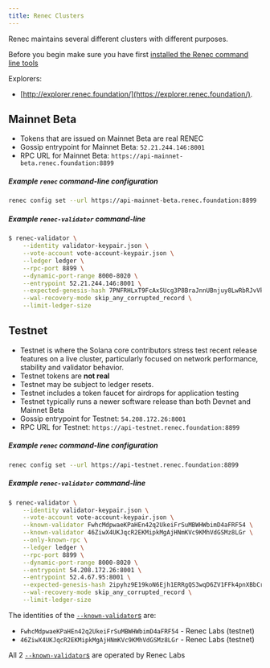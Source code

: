 ```yaml
---
title: Renec Clusters
---
```


Renec maintains several different clusters with different purposes.

Before you begin make sure you have first
[installed the Renec command line tools](cli/install-renec-cli-tools.md)

Explorers:

- [http://explorer.renec.foundation/](https://explorer.renec.foundation/).

## Mainnet Beta

- Tokens that are issued on Mainnet Beta are real RENEC
- Gossip entrypoint for Mainnet Beta: `52.21.244.146:8001`
- RPC URL for Mainnet Beta: `https://api-mainnet-beta.renec.foundation:8899`

##### Example `renec` command-line configuration

```bash
renec config set --url https://api-mainnet-beta.renec.foundation:8899
```

##### Example `renec-validator` command-line

```bash
$ renec-validator \
    --identity validator-keypair.json \
    --vote-account vote-account-keypair.json \
    --ledger ledger \
    --rpc-port 8899 \
    --dynamic-port-range 8000-8020 \
    --entrypoint 52.21.244.146:8001 \
    --expected-genesis-hash 7PNFRHLxT9FcAxSUcg3P8BraJnnUBnjuy8LwRbRJvVkX \
    --wal-recovery-mode skip_any_corrupted_record \
    --limit-ledger-size
```

## Testnet

- Testnet is where the Solana core contributors stress test recent release features on a live
  cluster, particularly focused on network performance, stability and validator
  behavior.
- Testnet tokens are **not real**
- Testnet may be subject to ledger resets.
- Testnet includes a token faucet for airdrops for application testing
- Testnet typically runs a newer software release than both Devnet and
  Mainnet Beta
- Gossip entrypoint for Testnet: `54.208.172.26:8001`
- RPC URL for Testnet: `https://api-testnet.renec.foundation:8899`

##### Example `renec` command-line configuration

```bash
renec config set --url https://api-testnet.renec.foundation:8899
```

##### Example `renec-validator` command-line

```bash
$ renec-validator \
    --identity validator-keypair.json \
    --vote-account vote-account-keypair.json \
    --known-validator FwhcMdpwaeKPaHEn42q2UkeiFrSuMBWHWbimD4aFRF54 \
    --known-validator 46ZiwX4UKJqcR2EKMipkMgAjHNmKVc9KMhVdGSMz8LGr \
    --only-known-rpc \
    --ledger ledger \
    --rpc-port 8899 \
    --dynamic-port-range 8000-8020 \
    --entrypoint 54.208.172.26:8001 \
    --entrypoint 52.4.67.95:8001 \
    --expected-genesis-hash 2ipyhz9E19koN6Ejh1ERRgQS3wqD6ZV1FFk4pnXBbCrx \
    --wal-recovery-mode skip_any_corrupted_record \
    --limit-ledger-size
```

The identities of the
[`--known-validator`s](running-validator/validator-start#known-validators) are:

- `FwhcMdpwaeKPaHEn42q2UkeiFrSuMBWHWbimD4aFRF54` - Renec Labs (testnet)
- `46ZiwX4UKJqcR2EKMipkMgAjHNmKVc9KMhVdGSMz8LGr` - Renec Labs (testnet)


All 2 [`--known-validator`s](running-validator/validator-start#known-validators)
are operated by Renec Labs
